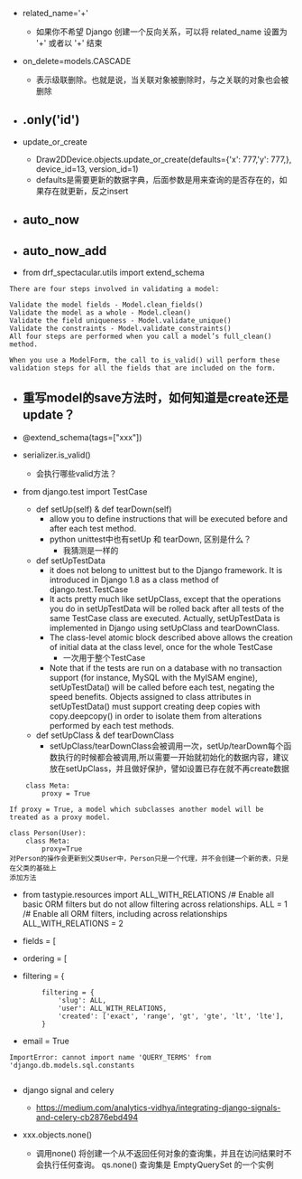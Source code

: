 - related_name='+'
    - 如果你不希望 Django 创建一个反向关系，可以将 related_name 设置为 '+' 或者以 '+' 结束

- on_delete=models.CASCADE
    - 表示级联删除。也就是说，当关联对象被删除时，与之关联的对象也会被删除

- .only('id')
    - 

- update_or_create
    - Draw2DDevice.objects.update_or_create(defaults={'x': 777,'y': 777,}, device_id=13, version_id=1)
    - defaults是需要更新的数据字典，后面参数是用来查询的是否存在的，如果存在就更新，反之insert

- auto_now
    - 
- auto_now_add
    - 

- from drf_spectacular.utils import extend_schema

```
There are four steps involved in validating a model:

Validate the model fields - Model.clean_fields()
Validate the model as a whole - Model.clean()
Validate the field uniqueness - Model.validate_unique()
Validate the constraints - Model.validate_constraints()
All four steps are performed when you call a model’s full_clean() method.

When you use a ModelForm, the call to is_valid() will perform these validation steps for all the fields that are included on the form. 
```

- 重写model的save方法时，如何知道是create还是update？
    -

- @extend_schema(tags=["xxx"])

- serializer.is_valid()
    - 会执行哪些valid方法？


- from django.test import TestCase
    - def setUp(self) & def tearDown(self)
        - allow you to define instructions that will be executed before and after each test method.
        - python unittest中也有setUp 和 tearDown, 区别是什么？
            - 我猜测是一样的
    - def setUpTestData
        - it does not belong to unittest but to the Django framework. It is introduced in Django 1.8 as a class method of django.test.TestCase
        - It acts pretty much like setUpClass, except that the operations you do in setUpTestData will be rolled back after all tests of the same TestCase class are executed. Actually, setUpTestData is implemented in Django using setUpClass and tearDownClass.
        - The class-level atomic block described above allows the creation of initial data at the class level, once for the whole TestCase
            - 一次用于整个TestCase
        - Note that if the tests are run on a database with no transaction support (for instance, MySQL with the MyISAM engine), setUpTestData() will be called before each test, negating the speed benefits.
        Objects assigned to class attributes in setUpTestData() must support creating deep copies with copy.deepcopy() in order to isolate them from alterations performed by each test methods.
    - def setUpClass  &   def tearDownClass
        - setUpClass/tearDownClass会被调用一次，setUp/tearDown每个函数执行的时候都会被调用,所以需要一开始就初始化的数据内容，建议放在setUpClass，并且做好保护，譬如设置已存在就不再create数据

```
    class Meta:
        proxy = True

If proxy = True, a model which subclasses another model will be treated as a proxy model.

class Person(User):
    class Meta:
        proxy=True
对Person的操作会更新到父类User中，Person只是一个代理，并不会创建一个新的表，只是在父类的基础上
添加方法
```

- from tastypie.resources import ALL_WITH_RELATIONS
/# Enable all basic ORM filters but do not allow filtering across relationships.
ALL = 1
/# Enable all ORM filters, including across relationships
ALL_WITH_RELATIONS = 2

- fields = [
- ordering = [
- filtering = {
```
        filtering = {
            'slug': ALL,
            'user': ALL_WITH_RELATIONS,
            'created': ['exact', 'range', 'gt', 'gte', 'lt', 'lte'],
        }
```

- email = True

```
ImportError: cannot import name 'QUERY_TERMS' from 'django.db.models.sql.constants


```

- django signal and celery
    - https://medium.com/analytics-vidhya/integrating-django-signals-and-celery-cb2876ebd494

- xxx.objects.none()
    - 调用none() 将创建一个从不返回任何对象的查询集，并且在访问结果时不会执行任何查询。 qs.none() 查询集是 EmptyQuerySet 的一个实例
